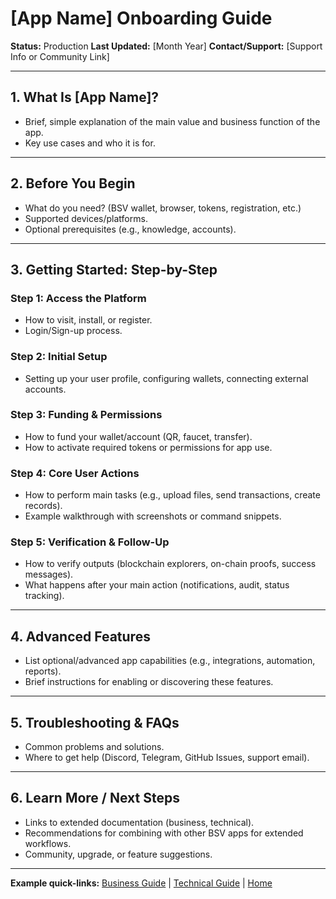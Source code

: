 # [App Name] Onboarding Guide

**Status:** Production
**Last Updated:** [Month Year]
**Contact/Support:** [Support Info or Community Link]

---

## 1. What Is [App Name]?

- Brief, simple explanation of the main value and business function of the app.
- Key use cases and who it is for.

---

## 2. Before You Begin

- What do you need? (BSV wallet, browser, tokens, registration, etc.)
- Supported devices/platforms.
- Optional prerequisites (e.g., knowledge, accounts).

---

## 3. Getting Started: Step-by-Step

### Step 1: Access the Platform
- How to visit, install, or register.
- Login/Sign-up process.

### Step 2: Initial Setup
- Setting up your user profile, configuring wallets, connecting external accounts.

### Step 3: Funding & Permissions
- How to fund your wallet/account (QR, faucet, transfer).
- How to activate required tokens or permissions for app use.

### Step 4: Core User Actions
- How to perform main tasks (e.g., upload files, send transactions, create records).
- Example walkthrough with screenshots or command snippets.

### Step 5: Verification & Follow-Up
- How to verify outputs (blockchain explorers, on-chain proofs, success messages).
- What happens after your main action (notifications, audit, status tracking).

---

## 4. Advanced Features

- List optional/advanced app capabilities (e.g., integrations, automation, reports).
- Brief instructions for enabling or discovering these features.

---

## 5. Troubleshooting & FAQs

- Common problems and solutions.
- Where to get help (Discord, Telegram, GitHub Issues, support email).

---

## 6. Learn More / Next Steps

- Links to extended documentation (business, technical).
- Recommendations for combining with other BSV apps for extended workflows.
- Community, upgrade, or feature suggestions.

---

**Example quick-links:**
[Business Guide](../business-[app-name].md) | [Technical Guide](../technical-[app-name].md) | [Home](../README.md)
